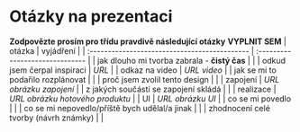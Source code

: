 # Otázky na prezentaci
**Zodpovězte prosím pro třídu pravdivě následující otázky**
**VYPLNIT SEM**
| otázka                                        | vyjádření                       |
| :-------------------------------------------- | :------------------------------ |
| jak dlouho mi tvorba zabrala - **čistý čas**  |                                 |
| odkud jsem čerpal inspiraci                   | *URL*                           |
| odkaz na video                                | *URL video*                     |
| jak se mi to podařilo rozplánovat             |                                 |
| proč jsem zvolil tento design                 |                                 |
| zapojení                                      | *URL obrázku zapojení*          |
| z jakých součástí se zapojení skládá          |                                 |
| realizace                                     | *URL obrázku hotového produktu* |
| UI                                            | *URL obrázku UI*                |
| co se mi povedlo                              |                                 |
| co se mi nepovedlo/příště bych udělal/a jinak |                                 |
| zhodnocení celé tvorby (návrh známky)         |                                 |